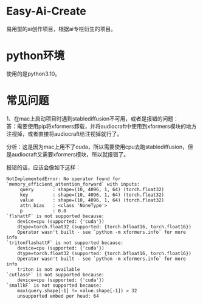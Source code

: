 # Easy-Ai-Create
易用型的ai创作项目，根据ai专栏衍生的项目。

# python环境
使用的是python3.10。

# 常见问题
1、在mac上启动项目时遇到stablediffusion不可用，或者是报错的问题：  
答：需要使用pip将xformers卸载，并将audiocraft中使用到xformers模块的地方注视掉，或者直接将audiocraft给注视掉就行了。  

分析：这是因为mac上用不了cuda，所以需要使用cpu去跑stablediffusion，但是audiocraft又需要xformers模块，所以就报错了。  

报错的话，应该会像如下这样：  
```shell
NotImplementedError: No operator found for `memory_efficient_attention_forward` with inputs:
     query       : shape=(10, 4096, 1, 64) (torch.float32)
     key         : shape=(10, 4096, 1, 64) (torch.float32)
     value       : shape=(10, 4096, 1, 64) (torch.float32)
     attn_bias   : <class 'NoneType'>
     p           : 0.0
`flshattF` is not supported because:
    device=cpu (supported: {'cuda'})
    dtype=torch.float32 (supported: {torch.bfloat16, torch.float16})
    Operator wasn't built - see `python -m xformers.info` for more info
`tritonflashattF` is not supported because:
    device=cpu (supported: {'cuda'})
    dtype=torch.float32 (supported: {torch.bfloat16, torch.float16})
    Operator wasn't built - see `python -m xformers.info` for more info
    triton is not available
`cutlassF` is not supported because:
    device=cpu (supported: {'cuda'})
`smallkF` is not supported because:
    max(query.shape[-1] != value.shape[-1]) > 32
    unsupported embed per head: 64
```